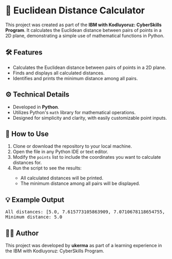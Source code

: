 <h1>📐 Euclidean Distance Calculator</h1>
<p>
   This project was created as part of the <strong>IBM with Kodluyoruz: CyberSkills Program</strong>. It calculates the Euclidean distance between pairs of points in a 2D plane, demonstrating a simple use of mathematical functions in Python.
</p>

<h2>🛠️ Features</h2>
<ul>
   <li> Calculates the Euclidean distance between pairs of points in a 2D plane.</li>
   <li> Finds and displays all calculated distances.</li>
   <li> Identifies and prints the minimum distance among all pairs.</li>
</ul>

<h2>⚙️ Technical Details</h2>
<ul>
   <li> Developed in <strong>Python</strong>.</li>
   <li> Utilizes Python's <code>math</code> library for mathematical operations.</li>
   <li> Designed for simplicity and clarity, with easily customizable point inputs.</li>
</ul>

<h2>🚀 How to Use</h2>
<ol>
   <li> Clone or download the repository to your local machine.</li>
   <li> Open the file in any Python IDE or text editor.</li>
   <li> Modify the <code>points</code> list to include the coordinates you want to calculate distances for.</li>
   <li> Run the script to see the results:</li>
   <ul>
      <li>All calculated distances will be printed.</li>
      <li>The minimum distance among all pairs will be displayed.</li>
   </ul>
</ol>

<h2>💡 Example Output</h2>
<pre>
All distances: [5.0, 7.615773105863909, 7.0710678118654755, 5.830951894845301, 6.324555320336759, 6.4031242374328485]
Minimum distance: 5.0
</pre>

<h2>👨‍💻 Author</h2>
<p>
   This project was developed by <strong>ukerma</strong> as part of a learning experience in the IBM with Kodluyoruz: CyberSkills Program.
</p>
